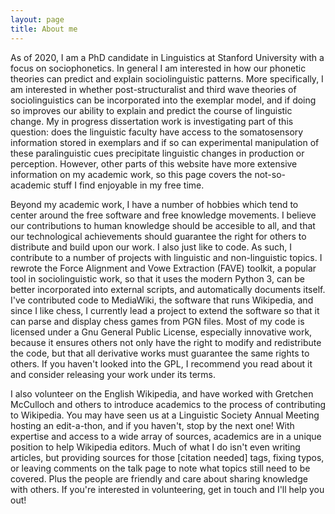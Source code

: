 ```yaml
---
layout: page
title: About me
---
```

As of 2020, I am a PhD candidate in Linguistics at Stanford University with a focus on sociophonetics. In general I am 
interested in how our phonetic theories can predict and explain sociolinguistic patterns. More specifically, I am interested
in whether post-structuralist and third wave theories of sociolinguistics can be incorporated into the exemplar model, and
if doing so improves our ability to explain and predict the course of linguistic change. My in progress dissertation work
is investigating part of this question: does the linguistic faculty have access to the somatosensory information stored in 
exemplars and if so can experimental manipulation of these paralinguistic cues precipitate linguistic changes in production
or perception. However, other parts of this website have more extensive information on my academic work, so this page 
covers the not-so-academic stuff I find enjoyable in my free time.

Beyond my academic work, I have a number of hobbies which tend to center around the free software and free knowledge 
movements. I believe our contributions to human knowledge should be accesible to all, and that our technological 
achievements should guarantee the right for others to distribute and build upon our work. I also just like to code.
As such, I contribute to a number of projects with linguistic and non-linguistic topics. I rewrote the Force Alignment 
and Vowe Extraction (FAVE) toolkit, a popular tool in sociolinguistic work, so that it uses the modern Python 3, 
can be better incorporated into external scripts, and automatically documents itself. I've contributed code to MediaWiki,
the software that runs Wikipedia, and since I like chess, I currently lead a project to extend the software so that it can
parse and display chess games from PGN files. Most of my code is licensed under a Gnu General Public License, especially 
innovative work, because it ensures others not only have the right to modify and redistribute the code, but that all 
derivative works must guarantee the same rights to others. If you haven't looked into the GPL, I recommend you read about 
it and consider releasing your work under its terms.

I also volunteer on the English Wikipedia, and have worked with Gretchen McCulloch and others to introduce academics
to the process of contributing to Wikipedia. You may have seen us at a Linguistic Society Annual Meeting hosting an 
edit-a-thon, and if you haven't, stop by the next one! With expertise and access to a wide array of sources, academics are
in a unique position to help Wikipedia editors. Much of what I do isn't even writing articles, but providing sources for 
those [citation needed] tags, fixing typos, or leaving comments on the talk page to note what topics still need to be 
covered. Plus the people are friendly and care about sharing knowledge with others. If you're interested in volunteering,
get in touch and I'll help you out!
